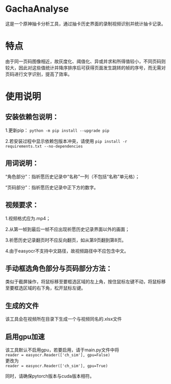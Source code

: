 # GachaAnalyse
这是一个原神抽卡分析工具，通过抽卡历史界面的录制视频识别并统计抽卡记录。

# 特点
由于同一页码图像相近，故灰度化、阈值化、异或并求和所得值较小，不同页码则较大，因此对这些值统计并降序排序后可获得页面发生跳转的帧的序号，而无需对页码进行文字识别，提高了效率。

# 使用说明
## 安装依赖包说明：
1.更新pip：
```python -m pip install --upgrade pip```

2.若安装过程中显示依赖包版本冲突，请使用
```pip install -r requirements.txt --no-dependencies```


## 用词说明：
“角色部分”：指祈愿历史记录中“名称”一列（不包括“名称”单元格）；
  
“页码部分”：指祈愿历史记录中正下方的数字。

## 视频要求：
1.视频格式应为.mp4；
  
2.从第一帧到最后一帧不应出现祈愿历史记录界面以外的画面；
  
3.祈愿历史记录翻页时不应反向翻页，如从第9页翻到第8页。
  
4.由于easyocr不支持中文路径，故视频路径中不应包含中文。

## 手动框选角色部分与页码部分方法：
类似于截屏操作，将鼠标移至要框选区域的左上角，按住鼠标左键不动，将鼠标移至要框选区域的右下角，松开鼠标左键。

## 生成的文件
该工具会在视频所在目录下生成一个与视频同名的.xlsx文件

## 启用gpu加速
该工具默认不启用gpu，若要启用，请于main.py文件中将  
```reader = easyocr.Reader(['ch_sim'], gpu=False)```   
更改为  
```reader = easyocr.Reader(['ch_sim'], gpu=True)``` 
  
同时，请确保pytorch版本与cuda版本相符。
